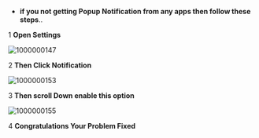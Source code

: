 - **if you not getting Popup Notification from any apps then follow these steps**..

1 **Open Settings**
  
  ![1000000147](https://github.com/suvojit213/builds-by-suvojeet/assets/107928380/80985189-0445-48f0-857f-b56caa8e9756)

  2 **Then Click Notification**

  ![1000000153](https://github.com/suvojit213/builds-by-suvojeet/assets/107928380/0764cbcb-4899-46cd-af54-321e0e1270b0)

  3 **Then scroll Down enable this option**

  ![1000000155](https://github.com/suvojit213/builds-by-suvojeet/assets/107928380/e922abbc-eb72-4a0d-a2f4-d6ac04de879f)

 4 **Congratulations Your Problem Fixed**
